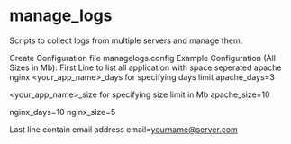 # manage_logs
Scripts to collect logs from multiple servers and manage them.

Create Configuration file managelogs.config
Example Configuration (All Sizes in Mb):
First Line to list all application with space seperated
apache nginx
<your_app_name>_days for specifying days limit
apache_days=3

<your_app_name>_size for specifying size limit in Mb
apache_size=10

nginx_days=10
nginx_size=5

Last line contain email address
email=yourname@server.com
